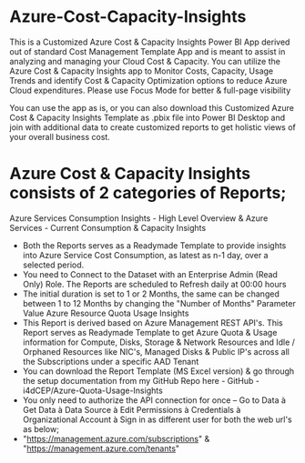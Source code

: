 # Azure-Cost-Capacity-Insights
This is a Customized Azure Cost & Capacity Insights Power BI App derived out of standard Cost Management Template App and is meant to assist in analyzing and managing your Cloud Cost & Capacity. You can utilize the Azure Cost & Capacity Insights app to Monitor Costs, Capacity, Usage Trends and identify Cost & Capacity Optimization options to reduce Azure Cloud expenditures. Please use Focus Mode for better & full-page visibility

You can use the app as is, or you can also download this Customized Azure Cost & Capacity Insights Template as .pbix file into Power BI Desktop and join with additional data to create customized reports to get holistic views of your overall business cost. 

# Azure Cost & Capacity Insights consists of 2 categories of Reports;

Azure Services Consumption Insights - High Level Overview & Azure Services - Current Consumption & Capacity Insights
- Both the Reports serves as a Readymade Template to provide insights into Azure Service Cost Consumption, as latest as n-1 day, over a selected period.
- You need to Connect to the Dataset with an Enterprise Admin (Read Only) Role.  The Reports are scheduled to Refresh daily at 00:00 hours
- The initial duration is set to 1 or 2 Months, the same can be changed between 1 to 12 Months by changing the "Number of Months" Parameter Value
Azure Resource Quota Usage Insights
- This Report is derived based on Azure Management REST API's. This Report serves as Readymade Template to get Azure Quota & Usage information for Compute, Disks, Storage & Network Resources and Idle / Orphaned Resources like NIC's, Managed Disks & Public IP's across all the Subscriptions under a specific AAD Tenant
- You can download the Report Template (MS Excel version) & go through the setup documentation from my GitHub Repo here - GitHub - i4dCEP/Azure-Quota-Usage-Insights 
- You only need to authorize the API connection for once – Go to Data à Get Data à Data Source à Edit Permissions à Credentials à Organizational Account à Sign in as different user for both the web url's as below;
- "https://management.azure.com/subscriptions" & "https://management.azure.com/tenants"
